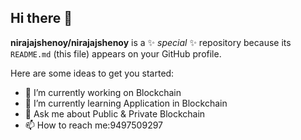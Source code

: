 ## Hi there 👋


**nirajajshenoy/nirajajshenoy** is a ✨ _special_ ✨ repository because its `README.md` (this file) appears on your GitHub profile.

Here are some ideas to get you started:

- 🔭 I’m currently working on Blockchain
- 🌱 I’m currently learning Application in Blockchain
- 💬 Ask me about Public & Private Blockchain 
- 📫 How to reach me:9497509297

